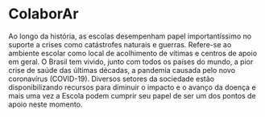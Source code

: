 # ColaborAr
Ao longo da história, as escolas desempenham papel importantíssimo no suporte a crises como catástrofes naturais e guerras. Refere-se ao ambiente escolar como local de acolhimento de vítimas e centros de apoio em geral.   O Brasil tem vivido, junto com todos os países do mundo, a pior crise de saúde das últimas décadas, a pandemia causada pelo novo coronavírus (COVID-19).   Diversos setores da sociedade estão disponibilizando recursos para diminuir o impacto e o avanço da doença e mais uma vez a Escola podem cumprir seu papel de ser um dos pontos de apoio neste momento. 
